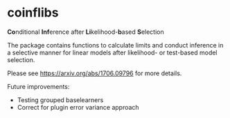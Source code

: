 # coinflibs
**Co**nditional **Inf**erence after **Li**kelihood-**b**ased **S**election

The package contains functions to calculate limits and conduct inference in a selective manner for linear models after likelihood- or test-based model selection. 

Please see https://arxiv.org/abs/1706.09796 for more details.

Future improvements:
  - Testing grouped baselearners
  - Correct for plugin error variance approach
 
 
